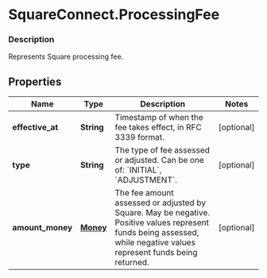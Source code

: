 # SquareConnect.ProcessingFee

### Description

Represents Square processing fee.

## Properties
Name | Type | Description | Notes
------------ | ------------- | ------------- | -------------
**effective_at** | **String** | Timestamp of when the fee takes effect, in RFC 3339 format. | [optional] 
**type** | **String** | The type of fee assessed or adjusted. Can be one of: &#x60;INITIAL&#x60;, &#x60;ADJUSTMENT&#x60;. | [optional] 
**amount_money** | [**Money**](Money.md) | The fee amount assessed or adjusted by Square. May be negative.  Positive values represent funds being assessed, while negative values represent funds being returned. | [optional] 


